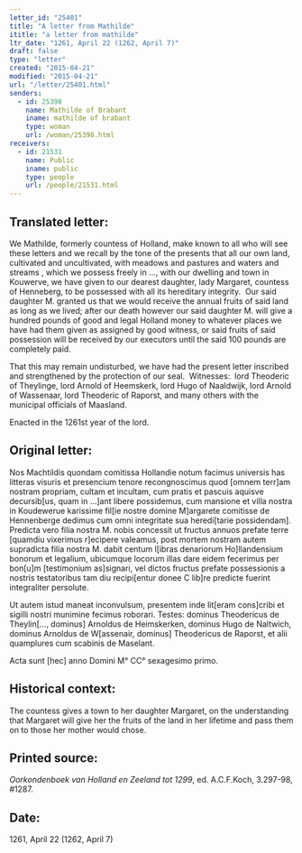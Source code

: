 ```yaml
---
letter_id: "25401"
title: "A letter from Mathilde"
ititle: "a letter from mathilde"
ltr_date: "1261, April 22 (1262, April 7)"
draft: false
type: "letter"
created: "2015-04-21"
modified: "2015-04-21"
url: "/letter/25401.html"
senders:
  - id: 25398
    name: Mathilde of Brabant
    iname: mathilde of brabant
    type: woman
    url: /woman/25398.html
receivers:
  - id: 21531
    name: Public
    iname: public
    type: people
    url: /people/21531.html
---
```

<h2> Translated letter:</h2><p class="Bodytext31">We Mathilde, formerly countess of Holland, make known to all who will see these letters and we recall by the tone of the presents that all our own land, cultivated and uncultivated, with meadows and pastures and waters and streams , which we possess freely in …, with our dwelling and town in Kouwerve, we have given to our dearest daughter, lady Margaret, countess of Henneberg, to be possessed with all its hereditary integrity.&nbsp; Our said daughter M. granted us that we would receive the annual fruits of said land as long as we lived; after our death however our said daughter M. will give a hundred pounds of good and legal Holland money to whatever places we have had them given as assigned by good witness, or said fruits of said possession will be received by our executors until the said 100 pounds are completely paid.</p><p class="Bodytext31">That this may remain undisturbed, we have had the present letter inscribed and strengthened by the protection of our seal.&nbsp; Witnesses:&nbsp; lord Theoderic of Theylinge, lord Arnold of Heemskerk, lord Hugo of Naaldwijk, lord Arnold of Wassenaar, lord Theoderic of Raporst, and many others with the municipal officials of Maasland.</p><p class="Bodytext31">Enacted in the 1261st year of the lord.</p><h2 class="mt-4"> Original letter:</h2><p class="Bodytext31">Nos Machtildis quondam comitissa Hollandie notum facimus universis has litteras visuris et presencium tenore recongnoscimus quod [omnem terr]am nostram propriam,<span><span> </span></span>cultam et incultam, cum pratis et pascuis aquisve decursib[us, quam in ...]ant libere possidemus, cum mansione et villa nostra in Koudewerue karissime fil[ie nostre domine M]argarete comitisse de Hennenberge dedimus cum omni integritate sua heredi[tarie possidendam]. Predicta vero filia nostra M. nobis concessit ut fructus annuos prefate terre [quamdiu vixerimus r]ecipere valeamus, post mortem nostram autem supradicta filia nostra M. dabit centum l[ibras denariorum Ho]llandensium bonorum et legalium, ubicumque locorum illas dare eidem fecerimus per bon[u]m [testimonium as]signari, vel dictos fructus prefate possessionis a nostris testatoribus tam diu recipi[entur donee C lib]re predicte fuerint integraliter persolute.</p><p class="Bodytext31">Ut autem istud maneat inconvulsum, presentem inde lit[eram cons]cribi et sigilli nostri munimine fecimus roborari. Testes: dominus Theodericus de Theylin[..., dominus] Arnoldus de Heimskerken, dominus Hugo de Naltwich, dominus Arnoldus de W[assenair, dominus] Theodericus de Raporst, et alii quamplures cum scabinis de Maselant.</p><p class="Bodytext31">Acta sunt [hec] anno Domini M° CC° sexagesimo primo.&nbsp;</p><h2 class="mt-4"> Historical context:</h2><p>The countess gives a town to her daughter Margaret, on the understanding that Margaret will give her the fruits of the land in her lifetime and pass them on to those her mother would chose.</p><h2 class="mt-4"> Printed source:</h2><p><em>Oorkondenboek van Holland en Zeeland tot 1299</em>, ed. A.C.F.Koch, 3.297-98, #1287.</p><h2 class="mt-4"> Date:</h2>1261, April 22 (1262, April 7)